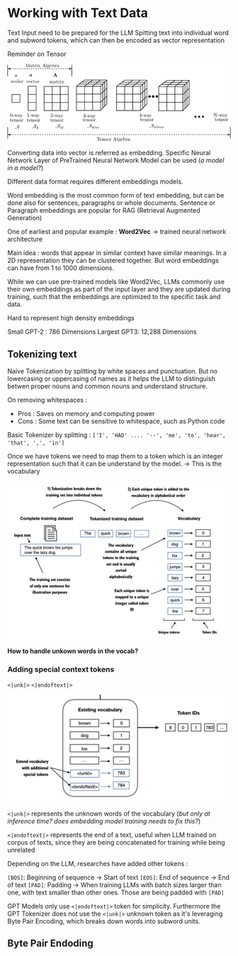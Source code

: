 # Working with Text Data

Text Input need to be prepared for the LLM
Spitting text into individual word and subword tokens, which can then be encoded as vector representation

Reminder on Tensor

![alt text](image-4.png)

Converting data into vector is referred as embedding.
Specific Neural Network Layer of PreTrained Neural Network Model can be used (_a model in a model?_)

Different data format requires different embeddings models.

Word embedding is the most common form of text embedding, but can be done also for sentences, paragraphs or whole documents. Sentence or Paragraph embeddings are popular for RAG (Retrieval Augmented Generation)

One of earliest and popular example : **Word2Vec** &rarr; trained neural network architecture

Main idea : words that appear in similar context have similar meanings. In a 2D representation they can be clustered together. But word embeddings can have from 1 to 1000 dimensions.

While we can use pre-trained models like Word2Vec, LLMs commonly use their own embeddings as part of the input layer and they are updated during training, such that the embeddings are optimized to the specific task and data.

Hard to represent high density embeddings

Small GPT-2 : 786 Dimensions
Largest GPT3: 12,288 Dimensions

## Tokenizing text

Naive Tokenization by splitting by white spaces and punctuation. But no lowercasing or uppercasing of names as it helps the LLM to distinguish betwen proper nouns and common nouns and understand structure.

On removing whitespaces :

- Pros : Saves on memory and computing power
- Cons : Some text can be sensitive to whitespace, such as Python code

Basic Tokenizer by splitting :
`['I', 'HAD' .... '--', 'me', 'to', 'hear', 'that', ',', 'in']`

Once we have tokens we need to map them to a token which is an integer representation such that it can be understand by the model. -> This is the vocabulary

![alt text](image-5.png)


**How to handle unkown words in the vocab?**

### Adding special context tokens

`<|unk|>`
`<|endoftext|>`

![](image-6.png)

`<|unk|>` represents the unknown words of the vocabulary (*but only at inference time? does embedding model training needs to fix this?*)

`<|endoftext|>` represents the end of a text, useful when LLM trained on corpus of texts, since they are being concatenated for training while being unrelated

Depending on the LLM, researches have added other tokens : 

`[BOS]`: Beginning of sequence -> Start of text
`[EOS]`: End of sequence -> End of text
`[PAD]`: Padding -> When training LLMs with batch sizes larger than one, with text smaller than other ones. Those are being padded with `[PAD]`


GPT Models only use `<|endoftext|>` token for simplicity. Furthermore the GPT Tokenizer does not use the `<|unk|>` unknown token as it's leveraging Byte Pair Encoding, which breaks down words into subword units.

## Byte Pair Endoding

